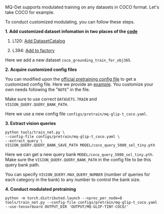 MQ-Det supports modulated training on any datasets in COCO format. Let's take COCO for example.

To conduct customized modulating, you can follow these steps.


**1.  Add customized dataset infomation in two places of the [code](maskrcnn_benchmark/config/paths_catalog.py)**

1. L120: [Add DatasetCatalog](https://github.com/YifanXu74/MQ-Det/blob/bbacce45f8223d136ceb2be13dd18208cdc9b3db/maskrcnn_benchmark/config/paths_catalog.py#L120)

2. L394: [Add to factory](https://github.com/YifanXu74/MQ-Det/blob/bbacce45f8223d136ceb2be13dd18208cdc9b3db/maskrcnn_benchmark/config/paths_catalog.py#L394)

Here we add a new dataset ``coco_grounding_train_for_obj365``.


**2.  Acquire customized config files**

You can modified upon the [official pretraining config file](configs/pretrain/mq-glip-t.yaml) to get a customized config file. Here we provide an [example](configs/pretrain/mq-glip-t_coco.yaml). You customize your own needs following the "``NOTE``" in the file.

Make sure to use correct ``DATASETS.TRAIN`` and ``VISION_QUERY.QUERY_BANK_PATH``.

Here we use a new config file ``configs/pretrain/mq-glip-t_coco.yaml``.


**3.  Extract vision queries**
```
python tools/train_net.py \
--config-file configs/pretrain/mq-glip-t_coco.yaml \
--extract_query \
VISION_QUERY.QUERY_BANK_SAVE_PATH MODEL/coco_query_5000_sel_tiny.pth
```

Here we can get a new query bank ``MODEL/coco_query_5000_sel_tiny.pth``. Make sure the ``VISION_QUERY.QUERY_BANK_PATH`` in the config file to be this query bank path.

You can specify ``VISION_QUERY.MAX_QUERY_NUMBER`` (number of queries for each category in the bank) to any number to control the bank size.


**4.  Conduct modulated pretraining**
```
python -m torch.distributed.launch --nproc_per_node=8 tools/train_net.py --config-file configs/pretrain/mq-glip-t_coco.yaml --use-tensorboard OUTPUT_DIR 'OUTPUT/MQ-GLIP-TINY-COCO/'
```